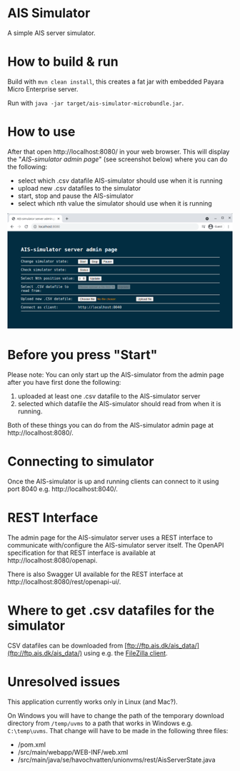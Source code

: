 # AIS Simulator

A simple AIS server simulator.

# How to build & run

Build with `mvn clean install`, this creates a fat jar with embedded Payara Micro Enterprise server.

Run with `java -jar target/ais-simulator-microbundle.jar`.

# How to use

After that open http://localhost:8080/ in your web browser. This will display the "*AIS-simulator admin page*" (see screenshot below) where you can do the following:

* select which .csv datafile AIS-simulator should use when it is running
* upload new .csv datafiles to the simulator
* start, stop and pause the AIS-simulator
* select which nth value the simulator should use when it is running

![image.png](./assets/image.png)

# Before you press "Start"

Please note: You can only start up the AIS-simulator from the admin page after you have first done the following:

1. uploaded at least one .csv datafile to the AIS-simulator server
2. selected which datafile the AIS-simulator should read from when it is running.

Both of these things you can do from the AIS-simulator admin page at http://localhost:8080/.

# Connecting to simulator

Once the AIS-simulator is up and running clients can connect to it using port 8040 e.g. http://localhost:8040/.

# REST Interface

The admin page for the AIS-simulator server uses a REST interface to communicate with/configure the AIS-simulator server itself. The OpenAPI specification for that REST interface is available at http://localhost:8080/openapi.

There is also Swagger UI available for the REST interface at http://localhost:8080/rest/openapi-ui/.

# Where to get .csv datafiles for the simulator

CSV datafiles can be downloaded from [ftp://ftp.ais.dk/ais_data/](ftp://ftp.ais.dk/ais_data/) using e.g. the [FileZilla client](https://filezilla-project.org/).

# Unresolved issues

This application currently works only in Linux (and Mac?).

On Windows you will have to change the path of the temporary download directory from `/temp/uvms` to a path that works in Windows e.g. `C:\temp\uvms`. That change will have to be made in the following three files:

* /pom.xml
* /src/main/webapp/WEB-INF/web.xml
* /src/main/java/se/havochvatten/unionvms/rest/AisServerState.java
